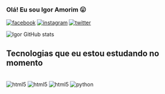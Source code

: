 
### Olá! Eu sou Igor Amorim 😛

[![facebook](https://img.shields.io/badge/Facebook-1877F2?style=for-the-badge&logo=facebook&logoColor=white)](https://www.facebook.com/iguramorim)
[![instagram](https://img.shields.io/badge/Instagram-E4405F?style=for-the-badge&logo=instagram&logoColor=white)](https://www.instagram.com/iguramorim/)
[![twitter](https://img.shields.io/badge/Twitter-1DA1F2?style=for-the-badge&logo=twitter&logoColor=white)](https://twitter.com/igur_dev?t=hnFDqjBLR-lc-x6z6OnQlQ&s=09)

![Igor GitHub stats](https://github-readme-stats.vercel.app/api?username=iguramorim&show_icons=true&theme=radical)

## Tecnologias que eu estou estudando no momento

<div style="display: inline_block"><br/>
    <img align="center" alt="html5" src="https://img.shields.io/badge/HTML5-E34F26?style=for-the-badge&logo=html5&logoColor=white" />
    <img align="center" alt="html5" src="https://img.shields.io/badge/CSS3-1572B6?style=for-the-badge&logo=css3&logoColor=white" />
    <img align="center" alt="html5" src="https://img.shields.io/badge/JavaScript-F7DF1E?style=for-the-badge&logo=javascript&logoColor=black" />
    <img align="center" alt="python" src="https://img.shields.io/badge/Python-3776AB?style=for-the-badge&logo=python&logoColor=white" />
</div>
